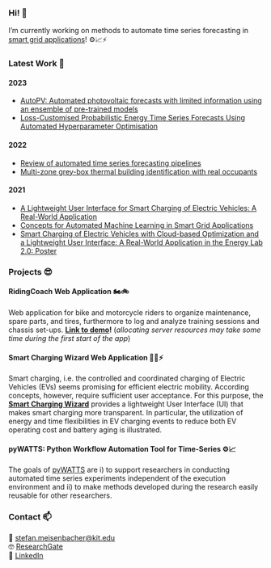 ### Hi! 👋

I’m currently working on methods to automate time series forecasting in [smart grid applications](https://www.elab2.kit.edu/english/index.php)! ⚙️📈⚡

### Latest Work 🚀

#### 2023
- [AutoPV: Automated photovoltaic forecasts with limited information using an ensemble of pre-trained models](https://dl.acm.org/doi/abs/10.1145/3575813.3597348)
- [Loss-Customised Probabilistic Energy Time Series Forecasts Using Automated Hyperparameter Optimisation](https://dl.acm.org/doi/10.1145/3575813.3595204)

#### 2022
- [Review of automated time series forecasting pipelines](https://wires.onlinelibrary.wiley.com/doi/full/10.1002/widm.1475)
- [Multi-zone grey-box thermal building identification with real occupants](https://dl.acm.org/doi/10.1145/3563357.3567403)

#### 2021
- [A Lightweight User Interface for Smart Charging of Electric Vehicles: A Real-World Application](https://ieeexplore.ieee.org/document/9621604)
- [Concepts for Automated Machine Learning in Smart Grid Applications](https://publikationen.bibliothek.kit.edu/1000138532)
- [Smart Charging of Electric Vehicles with Cloud-based Optimization and a Lightweight User Interface: A Real-World Application in the Energy Lab 2.0: Poster](https://dl.acm.org/doi/10.1145/3447555.3466571)

### Projects 😎

#### RidingCoach Web Application 🏍️🚲
Web application for bike and motorcycle riders to organize maintenance, spare parts, and tires, furthermore to log and analyze training sessions and chassis set-ups.
**[Link to demo](https://riding-coach-demo.herokuapp.com/)!** (_allocating server resources may take some time during the first start of the app_)

#### Smart Charging Wizard Web Application 🚗🔌⚡️ 
Smart charging, i.e. the controlled and coordinated charging of Electric Vehicles (EVs) seems promising for efficient electric mobility. According concepts, however, require sufficient user acceptance. For this purpose, the **[Smart Charging Wizard](https://energylabsmartcharging.github.io/Smart-Charging-Wizard/)** provides a lightweight User Interface (UI) that makes smart charging more transparent. In particular, the utilization of energy and time flexibilities in EV charging events to reduce both EV operating cost and battery aging is illustrated.

#### pyWATTS: Python Workflow Automation Tool for Time-Series ⚙️📈
The goals of [pyWATTS](https://github.com/KIT-IAI/pyWATTS) are i) to support researchers in conducting automated time series experiments independent of the execution environment and ii) to make methods developed during the research easily reusable for other researchers.


### Contact 📫
📧 stefan.meisenbacher@kit.edu\
🤓 [ResearchGate](https://www.researchgate.net/profile/Stefan-Meisenbacher)\
🔗 [LinkedIn](https://www.linkedin.com/in/stefan-meisenbacher-750050187/)
